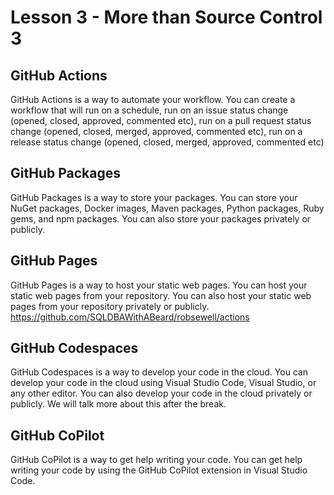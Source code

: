 # Lesson 3 - More than Source Control 3

## GitHub Actions

GitHub Actions is a way to automate your workflow. You can create a workflow that will run on a schedule, run on an issue status change (opened, closed, approved, commented etc), run on a pull request status change (opened, closed, merged, approved, commented etc), run on a release status change (opened, closed, merged, approved, commented etc)

## GitHub Packages

GitHub Packages is a way to store your packages. You can store your NuGet packages, Docker images, Maven packages, Python packages, Ruby gems, and npm packages. You can also store your packages privately or publicly.

## GitHub Pages

GitHub Pages is a way to host your static web pages. You can host your static web pages from your repository. You can also host your static web pages from your repository privately or publicly.
https://github.com/SQLDBAWithABeard/robsewell/actions 

## GitHub Codespaces

GitHub Codespaces is a way to develop your code in the cloud. You can develop your code in the cloud using Visual Studio Code, Visual Studio, or any other editor. You can also develop your code in the cloud privately or publicly. We will talk more about this after the break.

## GitHub CoPilot

GitHub CoPilot is a way to get help writing your code. You can get help writing your code by using the GitHub CoPilot extension in Visual Studio Code.